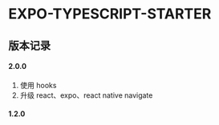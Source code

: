 # EXPO-TYPESCRIPT-STARTER

## 版本记录

#### 2.0.0

1. 使用 hooks
2. 升级 react、expo、react native navigate

#### 1.2.0
